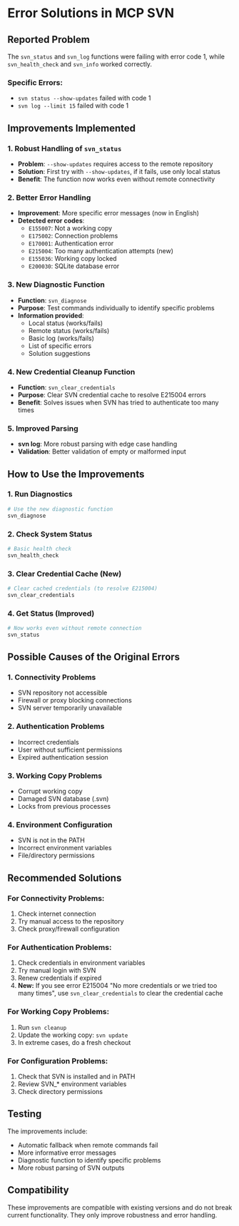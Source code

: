 # Error Solutions in MCP SVN

## Reported Problem

The `svn_status` and `svn_log` functions were failing with error code 1, while `svn_health_check` and `svn_info` worked correctly.

### Specific Errors:
- `svn status --show-updates` failed with code 1
- `svn log --limit 15` failed with code 1

## Improvements Implemented

### 1. Robust Handling of `svn_status`
- **Problem**: `--show-updates` requires access to the remote repository
- **Solution**: First try with `--show-updates`, if it fails, use only local status
- **Benefit**: The function now works even without remote connectivity

### 2. Better Error Handling
- **Improvement**: More specific error messages (now in English)
- **Detected error codes**:
  - `E155007`: Not a working copy
  - `E175002`: Connection problems
  - `E170001`: Authentication error
  - `E215004`: Too many authentication attempts (new)
  - `E155036`: Working copy locked
  - `E200030`: SQLite database error

### 3. New Diagnostic Function
- **Function**: `svn_diagnose`
- **Purpose**: Test commands individually to identify specific problems
- **Information provided**:
  - Local status (works/fails)
  - Remote status (works/fails)
  - Basic log (works/fails)
  - List of specific errors
  - Solution suggestions

### 4. New Credential Cleanup Function
- **Function**: `svn_clear_credentials`
- **Purpose**: Clear SVN credential cache to resolve E215004 errors
- **Benefit**: Solves issues when SVN has tried to authenticate too many times

### 5. Improved Parsing
- **svn log**: More robust parsing with edge case handling
- **Validation**: Better validation of empty or malformed input

## How to Use the Improvements

### 1. Run Diagnostics
```bash
# Use the new diagnostic function
svn_diagnose
```

### 2. Check System Status
```bash
# Basic health check
svn_health_check
```

### 3. Clear Credential Cache (New)
```bash
# Clear cached credentials (to resolve E215004)
svn_clear_credentials
```

### 4. Get Status (Improved)
```bash
# Now works even without remote connection
svn_status
```

## Possible Causes of the Original Errors

### 1. Connectivity Problems
- SVN repository not accessible
- Firewall or proxy blocking connections
- SVN server temporarily unavailable

### 2. Authentication Problems
- Incorrect credentials
- User without sufficient permissions
- Expired authentication session

### 3. Working Copy Problems
- Corrupt working copy
- Damaged SVN database (.svn)
- Locks from previous processes

### 4. Environment Configuration
- SVN is not in the PATH
- Incorrect environment variables
- File/directory permissions

## Recommended Solutions

### For Connectivity Problems:
1. Check internet connection
2. Try manual access to the repository
3. Check proxy/firewall configuration

### For Authentication Problems:
1. Check credentials in environment variables
2. Try manual login with SVN
3. Renew credentials if expired
4. **New:** If you see error E215004 "No more credentials or we tried too many times", use `svn_clear_credentials` to clear the credential cache

### For Working Copy Problems:
1. Run `svn cleanup`
2. Update the working copy: `svn update`
3. In extreme cases, do a fresh checkout

### For Configuration Problems:
1. Check that SVN is installed and in PATH
2. Review SVN_* environment variables
3. Check directory permissions

## Testing

The improvements include:
- Automatic fallback when remote commands fail
- More informative error messages
- Diagnostic function to identify specific problems
- More robust parsing of SVN outputs

## Compatibility

These improvements are compatible with existing versions and do not break current functionality. They only improve robustness and error handling.